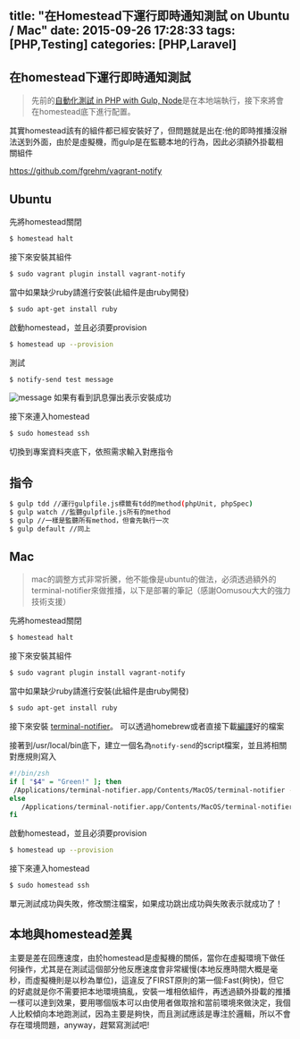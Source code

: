 title: "在Homestead下運行即時通知測試 on Ubuntu / Mac"
date: 2015-09-26 17:28:33
tags: [PHP,Testing]
categories: [PHP,Laravel]
---
## 在homestead下運行即時通知測試
>先前的[自動化測試 in PHP with Gulp, Node](http://yish.im/2015/09/24/AutoTest-in-PHP/)是在本地端執行，接下來將會在homestead底下進行配置。

其實homestead該有的組件都已經安裝好了，但問題就是出在:他的即時推播沒辦法送到外面，由於是虛擬機，而gulp是在監聽本地的行為，因此必須額外掛載相關組件

https://github.com/fgrehm/vagrant-notify


## Ubuntu
先將homestead關閉
``` bash
$ homestead halt
```
接下來安裝其組件
``` bash
$ sudo vagrant plugin install vagrant-notify
```
當中如果缺少ruby請進行安裝(此組件是由ruby開發)
``` bash
$ sudo apt-get install ruby
```
啟動homestead，並且必須要provision
``` bash
$ homestead up --provision
```

測試
``` bash
$ notify-send test message
```
![message](https://camo.githubusercontent.com/928ddd616d9bfa65dd934878fc3016ee4aeeda6d/687474703a2f2f692e696d6775722e636f6d2f747a4f4c7647592e676966)
如果有看到訊息彈出表示安裝成功

接下來連入homestead
``` bash
$ sudo homestead ssh
```
切換到專案資料夾底下，依照需求輸入對應指令
## 指令
``` bash
$ gulp tdd //運行gulpfile.js標籤有tdd的method(phpUnit, phpSpec)
$ gulp watch //監聽gulpfile.js所有的method
$ gulp //一樣是監聽所有method，但會先執行一次
$ gulp default //同上
```

## Mac
>mac的調整方式非常折騰，他不能像是ubuntu的做法，必須透過額外的terminal-notifier來做推播，以下是部署的筆記（感謝Oomusou大大的強力技術支援）

先將homestead關閉
``` bash
$ homestead halt
```
接下來安裝其組件
``` bash
$ sudo vagrant plugin install vagrant-notify
```
當中如果缺少ruby請進行安裝(此組件是由ruby開發)
``` bash
$ sudo apt-get install ruby
```
接下來安裝 [terminal-notifier](https://github.com/julienXX/terminal-notifier)。
可以透過homebrew或者直接下載[編譯](https://github.com/julienXX/terminal-notifier/releases)好的檔案

接著到/usr/local/bin底下，建立一個名為`notify-send`的script檔案，並且將相關對應規則寫入
``` bash
#!/bin/zsh
if [ "$4" = "Green!" ]; then
 /Applications/terminal-notifier.app/Contents/MacOS/terminal-notifier -appIcon "$2" -title "$4" -message "$5"
else
   /Applications/terminal-notifier.app/Contents/MacOS/terminal-notifier -appIcon "$2" -title "$6" -message "$7"
fi
```
啟動homestead，並且必須要provision
``` bash
$ homestead up --provision
```
接下來連入homestead
``` bash
$ sudo homestead ssh
```
單元測試成功與失敗，修改關注檔案，如果成功跳出成功與失敗表示就成功了！

## 本地與homestead差異
主要是差在回應速度，由於homestead是虛擬機的關係，當你在虛擬環境下做任何操作，尤其是在測試這個部分他反應速度會非常緩慢(本地反應時間大概是毫秒，而虛擬機則是以秒為單位)，這違反了FIRST原則的第一個:Fast(夠快)，但它的好處就是你不需要把本地環境搞亂，安裝一堆相依組件，再透過額外掛載的推播一樣可以達到效果，要用哪個版本可以由使用者做取捨和當前環境來做決定，我個人比較傾向本地跑測試，因為主要是夠快，而且測試應該是專注於邏輯，所以不會存在環境問題，anyway，趕緊寫測試吧!